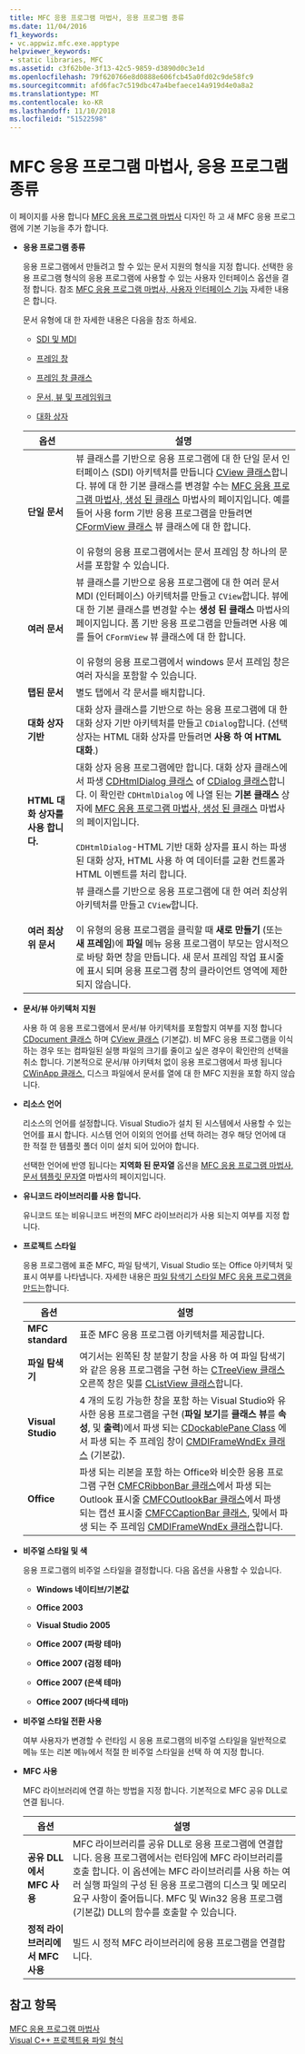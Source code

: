 ```yaml
---
title: MFC 응용 프로그램 마법사, 응용 프로그램 종류
ms.date: 11/04/2016
f1_keywords:
- vc.appwiz.mfc.exe.apptype
helpviewer_keywords:
- static libraries, MFC
ms.assetid: c3f62b0e-3f13-42c5-9859-d3890d0c3e1d
ms.openlocfilehash: 79f620766e8d0888e606fcb45a0fd02c9de58fc9
ms.sourcegitcommit: afd6fac7c519dbc47a4befaece14a919d4e0a8a2
ms.translationtype: MT
ms.contentlocale: ko-KR
ms.lasthandoff: 11/10/2018
ms.locfileid: "51522598"
---
```

# <a name="application-type-mfc-application-wizard"></a>MFC 응용 프로그램 마법사, 응용 프로그램 종류

이 페이지를 사용 합니다 [MFC 응용 프로그램 마법사](../../mfc/reference/mfc-application-wizard.md) 디자인 하 고 새 MFC 응용 프로그램에 기본 기능을 추가 합니다.

- **응용 프로그램 종류**

  응용 프로그램에서 만들려고 할 수 있는 문서 지원의 형식을 지정 합니다. 선택한 응용 프로그램 형식의 응용 프로그램에 사용할 수 있는 사용자 인터페이스 옵션을 결정 합니다. 참조 [MFC 응용 프로그램 마법사, 사용자 인터페이스 기능](../../mfc/reference/user-interface-features-mfc-application-wizard.md) 자세한 내용은 합니다.

   문서 유형에 대 한 자세한 내용은 다음을 참조 하세요.

  - [SDI 및 MDI](../../mfc/sdi-and-mdi.md)

  - [프레임 창](../../mfc/frame-windows.md)

  - [프레임 창 클래스](../../mfc/frame-window-classes.md)

  - [문서, 뷰 및 프레임워크](../../mfc/documents-views-and-the-framework.md)

  - [대화 상자](../../mfc/dialog-boxes.md)

  |옵션|설명|
  |------------|-----------------|
  |**단일 문서**|뷰 클래스를 기반으로 응용 프로그램에 대 한 단일 문서 인터페이스 (SDI) 아키텍처를 만듭니다 [CView 클래스](../../mfc/reference/cview-class.md)합니다. 뷰에 대 한 기본 클래스를 변경할 수는 [MFC 응용 프로그램 마법사, 생성 된 클래스](../../mfc/reference/generated-classes-mfc-application-wizard.md) 마법사의 페이지입니다. 예를 들어 사용 form 기반 응용 프로그램을 만들려면 [CFormView 클래스](../../mfc/reference/cformview-class.md) 뷰 클래스에 대 한 합니다.<br /><br /> 이 유형의 응용 프로그램에서는 문서 프레임 창 하나의 문서를 포함할 수 있습니다.|
  |**여러 문서**|뷰 클래스를 기반으로 응용 프로그램에 대 한 여러 문서 MDI (인터페이스) 아키텍처를 만들고 `CView`합니다. 뷰에 대 한 기본 클래스를 변경할 수는 **생성 된 클래스** 마법사의 페이지입니다. 폼 기반 응용 프로그램을 만들려면 사용 예를 들어 `CFormView` 뷰 클래스에 대 한 합니다.<br /><br /> 이 유형의 응용 프로그램에서 windows 문서 프레임 창은 여러 자식을 포함할 수 있습니다.|
  |**탭된 문서**|별도 탭에서 각 문서를 배치합니다.|
  |**대화 상자 기반**|대화 상자 클래스를 기반으로 하는 응용 프로그램에 대 한 대화 상자 기반 아키텍처를 만들고 `CDialog`합니다. (선택 상자는 HTML 대화 상자를 만들려면 **사용 하 여 HTML 대화**.)|
  |**HTML 대화 상자를 사용 합니다.**|대화 상자 응용 프로그램에만 합니다. 대화 상자 클래스에서 파생 [CDHtmlDialog 클래스](../../mfc/reference/cdhtmldialog-class.md) of [CDialog 클래스](../../mfc/reference/cdialog-class.md)합니다. 이 확인란 `CDHtmlDialog` 에 나열 된는 **기본 클래스** 상자에 [MFC 응용 프로그램 마법사, 생성 된 클래스](../../mfc/reference/generated-classes-mfc-application-wizard.md) 마법사의 페이지입니다.<br /><br /> `CDHtmlDialog`-HTML 기반 대화 상자를 표시 하는 파생 된 대화 상자, HTML 사용 하 여 데이터를 교환 컨트롤과 HTML 이벤트를 처리 합니다.|
  |**여러 최상위 문서**|뷰 클래스를 기반으로 응용 프로그램에 대 한 여러 최상위 아키텍처를 만들고 `CView`합니다.<br /><br /> 이 유형의 응용 프로그램을 클릭할 때 **새로 만들기** (또는 **새 프레임**)에 **파일** 메뉴 응용 프로그램이 부모는 암시적으로 바탕 화면 창을 만듭니다. 새 문서 프레임 작업 표시줄에 표시 되며 응용 프로그램 창의 클라이언트 영역에 제한 되지 않습니다.|

- **문서/뷰 아키텍처 지원**

  사용 하 여 응용 프로그램에서 문서/뷰 아키텍처를 포함할지 여부를 지정 합니다 [CDocument 클래스](../../mfc/reference/cdocument-class.md) 하며 [CView 클래스](../../mfc/reference/cview-class.md) (기본값). 비 MFC 응용 프로그램을 이식 하는 경우 또는 컴파일된 실행 파일의 크기를 줄이고 싶은 경우이 확인란의 선택을 취소 합니다. 기본적으로 문서/뷰 아키텍처 없이 응용 프로그램에서 파생 됩니다 [CWinApp 클래스](../../mfc/reference/cwinapp-class.md), 디스크 파일에서 문서를 열에 대 한 MFC 지원을 포함 하지 않습니다.

- **리소스 언어**

  리소스의 언어를 설정합니다. Visual Studio가 설치 된 시스템에서 사용할 수 있는 언어를 표시 합니다. 시스템 언어 이외의 언어를 선택 하려는 경우 해당 언어에 대 한 적절 한 템플릿 폴더 이미 설치 되어 있어야 합니다.

  선택한 언어에 반영 됩니다는 **지역화 된 문자열** 옵션을 [MFC 응용 프로그램 마법사, 문서 템플릿 문자열](../../mfc/reference/document-template-strings-mfc-application-wizard.md) 마법사의 페이지입니다.

- **유니코드 라이브러리를 사용 합니다.**

  유니코드 또는 비유니코드 버전의 MFC 라이브러리가 사용 되는지 여부를 지정 합니다.

- **프로젝트 스타일**

  응용 프로그램에 표준 MFC, 파일 탐색기, Visual Studio 또는 Office 아키텍처 및 표시 여부를 나타냅니다. 자세한 내용은 [파일 탐색기 스타일 MFC 응용 프로그램을 만드는](../../mfc/reference/creating-a-file-explorer-style-mfc-application.md)합니다.

  |옵션|설명|
  |------------|-----------------|
  |**MFC standard**|표준 MFC 응용 프로그램 아키텍처를 제공합니다.|
  |**파일 탐색기**|여기서는 왼쪽된 창 분할기 창을 사용 하 여 파일 탐색기와 같은 응용 프로그램을 구현 하는 [CTreeView 클래스](../../mfc/reference/ctreeview-class.md) 오른쪽 창은 및를 [CListView 클래스](../../mfc/reference/clistview-class.md)합니다.|
  |**Visual Studio**|4 개의 도킹 가능한 창을 포함 하는 Visual Studio와 유사한 응용 프로그램을 구현 (**파일 보기**를 **클래스 뷰**를 **속성**, 및 **출력**)에서 파생 되는 [CDockablePane Class](../../mfc/reference/cdockablepane-class.md) 에서 파생 되는 주 프레임 창이 [CMDIFrameWndEx 클래스](../../mfc/reference/cmdiframewndex-class.md) (기본값).|
  |**Office**|파생 되는 리본을 포함 하는 Office와 비슷한 응용 프로그램 구현 [CMFCRibbonBar 클래스](../../mfc/reference/cmfcribbonbar-class.md)에서 파생 되는 Outlook 표시줄 [CMFCOutlookBar 클래스](../../mfc/reference/cmfcoutlookbar-class.md)에서 파생 되는 캡션 표시줄 [CMFCCaptionBar 클래스](../../mfc/reference/cmfccaptionbar-class.md), 및에서 파생 되는 주 프레임 [CMDIFrameWndEx 클래스](../../mfc/reference/cmdiframewndex-class.md)합니다.|

- **비주얼 스타일 및 색**

  응용 프로그램의 비주얼 스타일을 결정합니다. 다음 옵션을 사용할 수 있습니다.

  - **Windows 네이티브/기본값**

  - **Office 2003**

  - **Visual Studio 2005**

  - **Office 2007 (파랑 테마)**

  - **Office 2007 (검정 테마)**

  - **Office 2007 (은색 테마)**

  - **Office 2007 (바다색 테마)**

- **비주얼 스타일 전환 사용**

  여부 사용자가 변경할 수 런타임 시 응용 프로그램의 비주얼 스타일을 일반적으로 메뉴 또는 리본 메뉴에서 적절 한 비주얼 스타일을 선택 하 여 지정 합니다.

- **MFC 사용**

  MFC 라이브러리에 연결 하는 방법을 지정 합니다. 기본적으로 MFC 공유 DLL로 연결 됩니다.

  |옵션|설명|
  |------------|-----------------|
  |**공유 DLL에서 MFC 사용**|MFC 라이브러리를 공유 DLL로 응용 프로그램에 연결합니다. 응용 프로그램에서는 런타임에 MFC 라이브러리를 호출 합니다. 이 옵션에는 MFC 라이브러리를 사용 하는 여러 실행 파일의 구성 된 응용 프로그램의 디스크 및 메모리 요구 사항이 줄어듭니다. MFC 및 Win32 응용 프로그램 (기본값) DLL의 함수를 호출할 수 있습니다.|
  |**정적 라이브러리에서 MFC 사용**|빌드 시 정적 MFC 라이브러리에 응용 프로그램을 연결합니다.|

## <a name="see-also"></a>참고 항목

[MFC 응용 프로그램 마법사](../../mfc/reference/mfc-application-wizard.md)<br/>
[Visual C++ 프로젝트용 파일 형식](../../ide/file-types-created-for-visual-cpp-projects.md)
